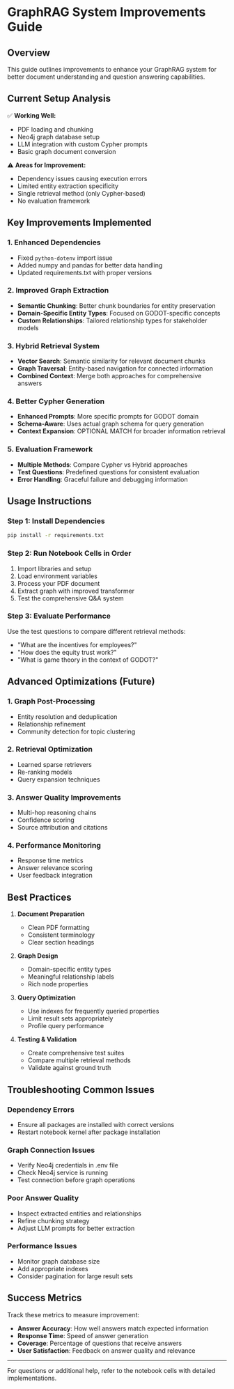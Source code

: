 # GraphRAG System Improvements Guide

## Overview
This guide outlines improvements to enhance your GraphRAG system for better document understanding and question answering capabilities.

## Current Setup Analysis
✅ **Working Well:**
- PDF loading and chunking
- Neo4j graph database setup
- LLM integration with custom Cypher prompts
- Basic graph document conversion

⚠️ **Areas for Improvement:**
- Dependency issues causing execution errors
- Limited entity extraction specificity
- Single retrieval method (only Cypher-based)
- No evaluation framework

## Key Improvements Implemented

### 1. **Enhanced Dependencies**
- Fixed `python-dotenv` import issue
- Added numpy and pandas for better data handling
- Updated requirements.txt with proper versions

### 2. **Improved Graph Extraction**
- **Semantic Chunking**: Better chunk boundaries for entity preservation
- **Domain-Specific Entity Types**: Focused on GODOT-specific concepts
- **Custom Relationships**: Tailored relationship types for stakeholder models

### 3. **Hybrid Retrieval System**
- **Vector Search**: Semantic similarity for relevant document chunks
- **Graph Traversal**: Entity-based navigation for connected information
- **Combined Context**: Merge both approaches for comprehensive answers

### 4. **Better Cypher Generation**
- **Enhanced Prompts**: More specific prompts for GODOT domain
- **Schema-Aware**: Uses actual graph schema for query generation
- **Context Expansion**: OPTIONAL MATCH for broader information retrieval

### 5. **Evaluation Framework**
- **Multiple Methods**: Compare Cypher vs Hybrid approaches
- **Test Questions**: Predefined questions for consistent evaluation
- **Error Handling**: Graceful failure and debugging information

## Usage Instructions

### Step 1: Install Dependencies
```bash
pip install -r requirements.txt
```

### Step 2: Run Notebook Cells in Order
1. Import libraries and setup
2. Load environment variables
3. Process your PDF document
4. Extract graph with improved transformer
5. Test the comprehensive Q&A system

### Step 3: Evaluate Performance
Use the test questions to compare different retrieval methods:
- "What are the incentives for employees?"
- "How does the equity trust work?"
- "What is game theory in the context of GODOT?"

## Advanced Optimizations (Future)

### 1. **Graph Post-Processing**
- Entity resolution and deduplication
- Relationship refinement
- Community detection for topic clustering

### 2. **Retrieval Optimization**
- Learned sparse retrievers
- Re-ranking models
- Query expansion techniques

### 3. **Answer Quality Improvements**
- Multi-hop reasoning chains
- Confidence scoring
- Source attribution and citations

### 4. **Performance Monitoring**
- Response time metrics
- Answer relevance scoring
- User feedback integration

## Best Practices

1. **Document Preparation**
   - Clean PDF formatting
   - Consistent terminology
   - Clear section headings

2. **Graph Design**
   - Domain-specific entity types
   - Meaningful relationship labels
   - Rich node properties

3. **Query Optimization**
   - Use indexes for frequently queried properties
   - Limit result sets appropriately
   - Profile query performance

4. **Testing & Validation**
   - Create comprehensive test suites
   - Compare multiple retrieval methods
   - Validate against ground truth

## Troubleshooting Common Issues

### Dependency Errors
- Ensure all packages are installed with correct versions
- Restart notebook kernel after package installation

### Graph Connection Issues
- Verify Neo4j credentials in .env file
- Check Neo4j service is running
- Test connection before graph operations

### Poor Answer Quality
- Inspect extracted entities and relationships
- Refine chunking strategy
- Adjust LLM prompts for better extraction

### Performance Issues
- Monitor graph database size
- Add appropriate indexes
- Consider pagination for large result sets

## Success Metrics

Track these metrics to measure improvement:
- **Answer Accuracy**: How well answers match expected information
- **Response Time**: Speed of answer generation
- **Coverage**: Percentage of questions that receive answers
- **User Satisfaction**: Feedback on answer quality and relevance

---

For questions or additional help, refer to the notebook cells with detailed implementations.
